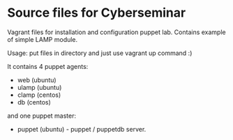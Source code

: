 # Source files for Cyberseminar
Vagrant files for installation and configuration puppet lab. Contains example of simple LAMP module.

Usage: put files in directory and just use vagrant up command :)


It contains 4 puppet agents:
 - web (ubuntu)
 - ulamp (ubuntu)
 - clamp (centos)
 - db (centos)

and one puppet master:
  - puppet (ubuntu) - puppet / puppetdb server.
